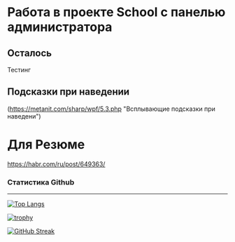 # Работа в проекте School с панелью администратора

Осталось
---------------------
Тестинг


Подсказки при наведении
---------------------
(https://metanit.com/sharp/wpf/5.3.php "Всплывающие подсказки при наведени")

Для Резюме
======================
https://habr.com/ru/post/649363/


### Статистика Github ###
---------------------
[![Top Langs](https://github-readme-stats.vercel.app/api/top-langs/?username=Ryslan271)](https://github.com/Ryslan271)

[![trophy](https://github-profile-trophy.vercel.app/?username=Ryslan271)](https://github.com/Ryslan271/github-profile-trophy)

[![GitHub Streak](https://github-readme-streak-stats.herokuapp.com/?user=DenverCoder1)](https://git.io/streak-stats)
